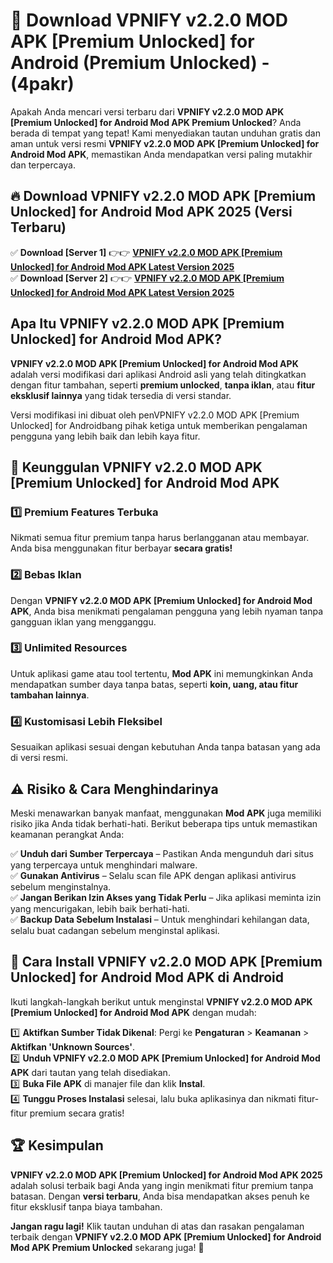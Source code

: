 

# 🎯 Download VPNIFY v2.2.0 MOD APK [Premium Unlocked] for Android (Premium Unlocked) -  (4pakr) 

Apakah Anda mencari versi terbaru dari **VPNIFY v2.2.0 MOD APK [Premium Unlocked] for Android Mod APK Premium Unlocked**? Anda berada di tempat yang tepat! Kami menyediakan tautan unduhan gratis dan aman untuk versi resmi **VPNIFY v2.2.0 MOD APK [Premium Unlocked] for Android Mod APK**, memastikan Anda mendapatkan versi paling mutakhir dan terpercaya.

## 🔥 Download VPNIFY v2.2.0 MOD APK [Premium Unlocked] for Android Mod APK 2025 (Versi Terbaru)

✅ **Download [Server 1]** 👉👉 [**VPNIFY v2.2.0 MOD APK [Premium Unlocked] for Android Mod APK Latest Version 2025**](https://apkcomod.com?title=VPNIFY_v2.2.0_MOD_APK_[Premium_Unlocked]_for_Android)  
✅ **Download [Server 2]** 👉👉 [**VPNIFY v2.2.0 MOD APK [Premium Unlocked] for Android Mod APK Latest Version 2025**](https://apkcomod.com?title=VPNIFY_v2.2.0_MOD_APK_[Premium_Unlocked]_for_Android)  

## Apa Itu VPNIFY v2.2.0 MOD APK [Premium Unlocked] for Android Mod APK?

**VPNIFY v2.2.0 MOD APK [Premium Unlocked] for Android Mod APK** adalah versi modifikasi dari aplikasi Android asli yang telah ditingkatkan dengan fitur tambahan, seperti **premium unlocked**, **tanpa iklan**, atau **fitur eksklusif lainnya** yang tidak tersedia di versi standar.

Versi modifikasi ini dibuat oleh penVPNIFY v2.2.0 MOD APK [Premium Unlocked] for Androidbang pihak ketiga untuk memberikan pengalaman pengguna yang lebih baik dan lebih kaya fitur.

## 🎯 Keunggulan VPNIFY v2.2.0 MOD APK [Premium Unlocked] for Android Mod APK

### 1️⃣ Premium Features Terbuka
Nikmati semua fitur premium tanpa harus berlangganan atau membayar. Anda bisa menggunakan fitur berbayar **secara gratis!**

### 2️⃣ Bebas Iklan
Dengan **VPNIFY v2.2.0 MOD APK [Premium Unlocked] for Android Mod APK**, Anda bisa menikmati pengalaman pengguna yang lebih nyaman tanpa gangguan iklan yang mengganggu.

### 3️⃣ Unlimited Resources
Untuk aplikasi game atau tool tertentu, **Mod APK** ini memungkinkan Anda mendapatkan sumber daya tanpa batas, seperti **koin, uang, atau fitur tambahan lainnya**.

### 4️⃣ Kustomisasi Lebih Fleksibel
Sesuaikan aplikasi sesuai dengan kebutuhan Anda tanpa batasan yang ada di versi resmi.

## ⚠️ Risiko & Cara Menghindarinya

Meski menawarkan banyak manfaat, menggunakan **Mod APK** juga memiliki risiko jika Anda tidak berhati-hati. Berikut beberapa tips untuk memastikan keamanan perangkat Anda:

✅ **Unduh dari Sumber Terpercaya** – Pastikan Anda mengunduh dari situs yang terpercaya untuk menghindari malware.  
✅ **Gunakan Antivirus** – Selalu scan file APK dengan aplikasi antivirus sebelum menginstalnya.  
✅ **Jangan Berikan Izin Akses yang Tidak Perlu** – Jika aplikasi meminta izin yang mencurigakan, lebih baik berhati-hati.  
✅ **Backup Data Sebelum Instalasi** – Untuk menghindari kehilangan data, selalu buat cadangan sebelum menginstal aplikasi.

## 📌 Cara Install VPNIFY v2.2.0 MOD APK [Premium Unlocked] for Android Mod APK di Android

Ikuti langkah-langkah berikut untuk menginstal **VPNIFY v2.2.0 MOD APK [Premium Unlocked] for Android Mod APK** dengan mudah:

1️⃣ **Aktifkan Sumber Tidak Dikenal**: Pergi ke **Pengaturan** > **Keamanan** > **Aktifkan 'Unknown Sources'**.  
2️⃣ **Unduh VPNIFY v2.2.0 MOD APK [Premium Unlocked] for Android Mod APK** dari tautan yang telah disediakan.  
3️⃣ **Buka File APK** di manajer file dan klik **Instal**.  
4️⃣ **Tunggu Proses Instalasi** selesai, lalu buka aplikasinya dan nikmati fitur-fitur premium secara gratis!

## 🏆 Kesimpulan

**VPNIFY v2.2.0 MOD APK [Premium Unlocked] for Android Mod APK 2025** adalah solusi terbaik bagi Anda yang ingin menikmati fitur premium tanpa batasan. Dengan **versi terbaru**, Anda bisa mendapatkan akses penuh ke fitur eksklusif tanpa biaya tambahan.

**Jangan ragu lagi!** Klik tautan unduhan di atas dan rasakan pengalaman terbaik dengan **VPNIFY v2.2.0 MOD APK [Premium Unlocked] for Android Mod APK Premium Unlocked** sekarang juga! 🚀


